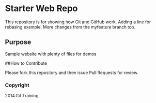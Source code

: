 # Starter Web Repo

This repository is for showing how Git and GitHub work. Adding a line for rebasing example.
More changes from the myfeature branch too.

## Purpose

Sample website with plenty of files for demos

##How to Contribute

Please fork this repository and then issue Pull Requests for review.

### Copyright

2014.Git.Training